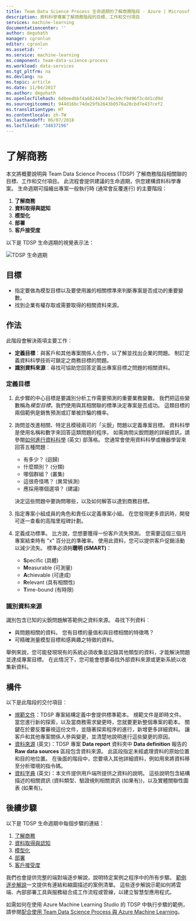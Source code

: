 ```yaml
---
title: Team Data Science Process 生命週期的了解商務階段 - Azure | Microsoft Docs
description: 資料科學專案了解商務階段的目標、工作和交付項目
services: machine-learning
documentationcenter: ''
author: deguhath
manager: cgronlun
editor: cgronlun
ms.assetid: ''
ms.service: machine-learning
ms.component: team-data-science-process
ms.workload: data-services
ms.tgt_pltfrm: na
ms.devlang: na
ms.topic: article
ms.date: 11/04/2017
ms.author: deguhath
ms.openlocfilehash: 6d8eedbbf4a682443e73ecb9cf9496f3cdd1cd9d
ms.sourcegitcommit: 944d16bc74de29fb2643b0576a20cbd7e437cef2
ms.translationtype: HT
ms.contentlocale: zh-TW
ms.lasthandoff: 06/07/2018
ms.locfileid: "34837196"
---
```

# <a name="business-understanding"></a>了解商務

本文將概要說明與 Team Data Science Process (TDSP) 了解商務階段相關聯的目標、工作和交付項目。 此流程會提供建議的生命週期，供您建構資料科學專案。 生命週期可描繪出專案一般執行時 (通常會反覆進行) 的主要階段：

   1. **了解商務**
   2. **資料取得與認知**
   3. **模型化**
   4. **部署**
   5. **客戶接受度**

以下是 TDSP 生命週期的視覺表示法： 

![TDSP 生命週期](./media/lifecycle/tdsp-lifecycle2.png) 


## <a name="goals"></a>目標
* 指定要做為模型目標以及要使用誰的相關標準來判斷專案是否成功的重要變數。
* 找到企業有權存取或需要取得的相關資料來源。

## <a name="how-to-do-it"></a>作法
此階段會解決兩項主要工作︰ 

   * **定義目標**︰與客戶和其他專案關係人合作，以了解並找出企業的問題。 制訂定義資料科學技術可鎖定之商務目標的問題。
   * **識別資料來源**︰尋找可協助您回答定義出專案目標之問題的相關資料。

### <a name="define-objectives"></a>定義目標
1. 此步驟的中心目標是要識別分析工作需要預測的重要業務變數。 我們把這些變數稱為*模型目標*，我們使用與其相關聯的標準決定專案是否成功。 這類目標的兩個範例是銷售預測或訂單被詐騙的機率。

2. 詢問並改進相關、特定且模稜兩可的「尖銳」問題以定義專案目標。 資料科學是使用名稱和數字來回答這類問題的程序。 如需詢問尖銳問題的詳細資訊，請參閱[如何進行資料科學](https://blogs.technet.microsoft.com/machinelearning/2016/03/28/how-to-do-data-science/) \(英文\) 部落格。 您通常會使用資料科學或機器學習來回答五種問題︰
 
   * 有多少？ (迴歸)
   * 什麼類別？ (分類)
   * 哪個群組？ (叢集)
   * 這很奇怪嗎？ (異常偵測)
   * 應採用哪個選項？ (建議)

   決定這些問題中要詢問哪些，以及如何解答以達到商務目標。

3. 指定專案小組成員的角色和責任以定義專案小組。 在您發現更多資訊時，開發可逐一查看的高階里程碑計劃。 

4. 定義成功標準。 比方說，您想要獲得一份客戶流失預測。 您需要這個三個月專案結束時有 "x" 百分比的準確率。 使用此資料，您可以提供客戶促銷活動以減少流失。 標準必須夠**聰明 (SMART)**： 

   * **S**pecific (具體) 
   * **M**easurable (可測量)
   * **A**chievable (可達成) 
   * **R**elevant (具有相關性) 
   * **T**ime-bound (有時限) 

### <a name="identify-data-sources"></a>識別資料來源
識別包含已知的尖銳問題解答範例之資料來源。 尋找下列資料︰

* 與問題相關的資料。 您有目標的量值和與目標相關的特徵嗎？
* 可精確測量模型目標和感興趣之特徵的資料。

舉例來說，您可能發現現有的系統必須收集並記錄其他類型的資料，才能解決問題並達成專案目標。 在此情況下，您可能會想要尋找外部資料來源或更新系統以收集新資料。

## <a name="artifacts"></a>構件
以下是此階段的交付項目︰

   * [規範文件](https://github.com/Azure/Azure-TDSP-ProjectTemplate/blob/master/Docs/Project/Charter.md)：TDSP 專案結構定義中會提供標準範本。 規範文件是即時文件。 當您進行新的探索，以及當商務需求變更時，您就要更新整個專案的範本。 關鍵在於要反覆審視這份文件，並隨著探索程序的進行，新增更多詳細資料。 讓客戶和其他專案關係人參與變更，並清楚地說明進行這些變更的原因。  
   * [資料來源](https://github.com/Azure/Azure-TDSP-ProjectTemplate/blob/master/Docs/Data_Report/Data%20Defintion.md#raw-data-sources) \(英文\)：TDSP 專案 **Data report** 資料夾中 **Data definition** 報告的 **Raw data sources** 區段包含資料來源。 此區段指定未經處理資料的原始位置和目的地位置。 在後面的階段中，您要填入其他詳細資料，例如用來將資料移至分析環境的指令碼。  
   * [資料字典](https://github.com/Azure/Azure-TDSP-ProjectTemplate/tree/master/Docs/Data_Dictionaries) \(英文\)：本文件提供用戶端所提供之資料的說明。 這些說明包含結構描述的相關資訊 (資料類型、驗證規則相關資訊 (如果有))，以及實體關聯性圖表 (如果有)。

## <a name="next-steps"></a>後續步驟

以下是 TDSP 生命週期中每個步驟的連結：

   1. [了解商務](lifecycle-business-understanding.md)
   2. [資料取得與認知](lifecycle-data.md)
   3. [模型化](lifecycle-modeling.md)
   4. [部署](lifecycle-deployment.md)
   5. [客戶接受度](lifecycle-acceptance.md)

我們也會提供完整的端對端逐步解說，說明特定案例之程序中的所有步驟。 [範例逐步解說](walkthroughs.md)一文提供有連結和縮圖描述的案例清單。 這些逐步解說示範如何將雲端、內部部署工具與服務組合成工作流程或管線，以建立智慧型應用程式。 

如需如何在使用 Azure Machine Learning Studio 的 TDSP 中執行步驟的範例，請參閱[配合使用 Team Data Science Process 與 Azure Machine Learning](http://aka.ms/datascienceprocess)。

